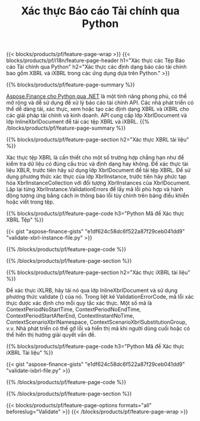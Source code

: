 ﻿---
title: Xác thực Báo cáo Tài chính qua Python
url: /vi/python-net/validate/
description:  Python mã để xác thực các báo cáo tài chính trong tệp XBRL và iXBRL qua thư viện Python.
---
{{< blocks/products/pf/feature-page-wrap >}}
{{< blocks/products/pf/i18n/feature-page-header h1="Xác thực các Tệp Báo cáo Tài chính qua Python" h2="Xác thực các định dạng báo cáo tài chính bao gồm XBRL và iXBRL trong các ứng dụng dựa trên Python." >}}

{{% blocks/products/pf/feature-page-summary %}}

[Aspose.Finance cho Python qua .NET](https://products.aspose.com/finance/python-net/) là một tính năng phong phú, có thể mở rộng và dễ sử dụng để xử lý báo cáo tài chính API. Các nhà phát triển có thể dễ dàng tải, xác thực, xem hoặc tạo các định dạng XBRL và iXBRL cho các giải pháp tài chính và kinh doanh. API cung cấp lớp XbrlDocument và lớp InlineXbrlDocument để tải các tệp XBRL và iXBRL.
{{% /blocks/products/pf/feature-page-summary %}}

{{% blocks/products/pf/feature-page-section h2="Xác thực XBRL tài liệu" %}}

Xác thực tệp XBRL là cần thiết cho một số trường hợp chẳng hạn như để kiểm tra dữ liệu có đúng cấu trúc và định dạng hay không. Để xác thực tài liệu XBLR, trước tiên hãy sử dụng lớp XbrlDocument để tải tệp XBRL. Để sử dụng phương thức xác thực của lớp XbrlInstance, trước tiên hãy phức tạp hóa XbrlInstanceCollection với đối tượng XbrlInstances của XbrlDocument. Lặp lại từng XbrlInstance.ValidationErrors để lấy mã lỗi phù hợp và hành động tương ứng bằng cách in thông báo lỗi tùy chỉnh trên bảng điều khiển hoặc viết trong tệp.

{{% blocks/products/pf/feature-page-code h3="Python Mã để Xác thực XBRL Tệp" %}}

{{< gist "aspose-finance-gists" "e1df624c58dc6f522a87f29ceb041dd9" "validate-xbrl-instance-file.py" >}} 

{{% /blocks/products/pf/feature-page-code %}}

{{% /blocks/products/pf/feature-page-section %}}

{{% blocks/products/pf/feature-page-section h2="Xác thực iXBRL tài liệu" %}}

Để xác thực iXLRB, hãy tải nó qua lớp InlineXbrlDocument và sử dụng phương thức validate () của nó. Trong liệt kê ValidationErrorCode, mã lỗi xác thực được xác định cho mỗi quy tắc xác thực. Một số mã là ContextPeriodNoStartTime, ContextPeriodNoEndTime, ContextPeriodStartAfterEnd, ContextInstantNoTime, ContextScenarioXbrlNamespace, ContextScenarioXbrlSubstitutionGroup, v.v. Nhà phát triển có thể gỡ lỗi và hiển thị mã khi người dùng cuối hoặc có thể hiển thị hướng giải quyết vấn đề.

{{% blocks/products/pf/feature-page-code h3="Python Mã để Xác thực iXBRL Tài liệu" %}}

{{< gist "aspose-finance-gists" "e1df624c58dc6f522a87f29ceb041dd9" "validate-ixbrl-file.py" >}}

{{% /blocks/products/pf/feature-page-code %}}

{{% /blocks/products/pf/feature-page-section %}}

{{< blocks/products/pf/feature-page-options formats="all" beforeslug="Validate" >}}
{{< /blocks/products/pf/feature-page-wrap >}}